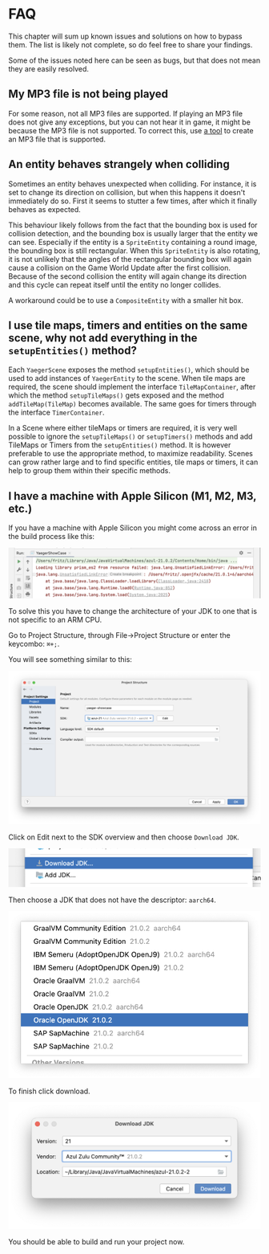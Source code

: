 # FAQ

This chapter will sum up known issues and solutions on how to bypass them. The
list is likely not complete, so do feel free to share your findings.

Some of the issues noted here can be seen as bugs, but that does not mean they
are easily resolved.

## My MP3 file is not being played

For some reason, not all MP3 files are supported. If playing an MP3 file does
not give any exceptions, but you can not hear it in game, it might be because
the MP3 file is not supported. To correct this, use
[a tool](https://online-audio-converter.com/) to create an MP3 file that is
supported.

## An entity behaves strangely when colliding

Sometimes an entity behaves unexpected when colliding. For instance, it is set
to change its direction on collision, but when this happens it doesn't
immediately do so. First it seems to stutter a few times, after which it
finally behaves as expected.

This behaviour likely follows from the fact that the bounding box is used for
collision detection, and the bounding box is usually larger that the entity we
can see. Especially if the entity is a `SpriteEntity` containing a round image,
the bounding box is still rectangular. When this `SpriteEntity` is also
rotating, it is not unlikely that the angles of the rectangular bounding box
will again cause a collision on the Game World Update after the first collision.
Because of the second collision the entity will again change its direction
and this cycle can repeat itself until the entity no longer collides.

A workaround could be to use a `CompositeEntity` with a smaller hit box.

## I use tile maps, timers and entities on the same scene, why not add everything in the `setupEntities()` method?

Each `YaegerScene` exposes the method `setupEntities()`, which should be used
to add instances of `YaegerEntity` to the scene. When tile maps are required,
the scene should implement the interface `TileMapContainer`, after which
the method `setupTileMaps()` gets exposed and the method `addTileMap(TileMap)`
becomes available. The same goes for timers through the interface
`TimerContainer`.

In a Scene where either tileMaps or timers are required, it is very well
possible to ignore the `setupTileMaps()` or `setupTimers()` methods and add
TileMaps or Timers from the `setupEntities()` method. It is however preferable
to use the appropriate method, to maximize readability. Scenes can grow rather
large and to find specific entities, tile maps or timers, it can help to
group them within their specific methods.

## I have a machine with Apple Silicon (M1, M2, M3, etc.)

If you have a machine with Apple Silicon you might come across an error in the build process like this:

![Error building because of libraries that cannot be linked](images/00-mac-error.png)

To solve this you have to change the architecture of your JDK to one that is not specific to an ARM CPU.

Go to Project Structure, through File->Project Structure or enter the keycombo: `⌘+;`.

You will see something similar to this:

![Project Structure window in IntelliJ](images/01-mac-project-structure.png)

Click on Edit next to the SDK overview and then choose `Download JDK`.

![Download button](images/02-mac-download-jdk.png)

Then choose a JDK that does not have the descriptor: `aarch64`.

![JDK without aarch64](images/03-mac-without-aarch64.png)

To finish click download.

![Download the JDK](images/04-mac-download.png)

You should be able to build and run your project now.
